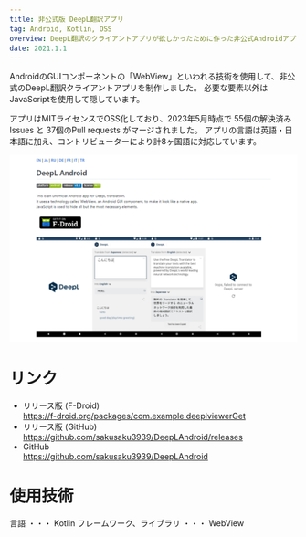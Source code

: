 ```yaml
---
title: 非公式版 DeepL翻訳アプリ
tag: Android, Kotlin, OSS
overview: DeepL翻訳のクライアントアプリが欲しかったために作った非公式Androidアプリ
date: 2021.1.1
---
```


AndroidのGUIコンポーネントの「WebView」といわれる技術を使用して、非公式のDeepL翻訳クライアントアプリを制作しました。
必要な要素以外はJavaScriptを使用して隠しています。

アプリはMITライセンスでOSS化しており、2023年5月時点で 55個の解決済みIssues と 37個のPull requests がマージされました。
アプリの言語は英語・日本語に加え、コントリビューターにより計8ヶ国語に対応しています。

![](/public/posts/deepl-android/screenshot.png)


# リンク
- リリース版 (F-Droid)  
https://f-droid.org/packages/com.example.deeplviewerGet
- リリース版 (GitHub)  
https://github.com/sakusaku3939/DeepLAndroid/releases
- GitHub  
https://github.com/sakusaku3939/DeepLAndroid

# 使用技術
言語 ・・・ Kotlin
フレームワーク、ライブラリ ・・・ WebView
